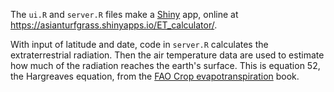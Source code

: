 The `ui.R` and `server.R` files make a [Shiny](http://shiny.rstudio.com/) app, online at https://asianturfgrass.shinyapps.io/ET_calculator/.

With input of latitude and date, code in `server.R` calculates the extraterrestrial radiation. Then the air temperature data are used to estimate how much of the radiation reaches the earth's surface. This is equation 52, the Hargreaves equation, from the [FAO Crop evapotranspiration](http://www.fao.org/docrep/X0490E/x0490e07.htm#an%20alternative%20equation%20for%20eto%20when%20weather%20data%20are%20missing) book.
